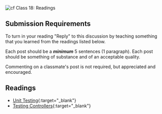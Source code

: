 ![cf](http://i.imgur.com/7v5ASc8.png) Class 18: Readings

## Submission Requirements

To turn in your reading "Reply" to this discussion by teaching something that you learned from the 
readings listed below.

Each post should be a ***minimum*** 5 sentences (1 paragraph). Each post should be something of substance and 
of an acceptable quality. 

Commenting on a classmate's post is not required, but appreciated and encouraged.
## Readings

- [Unit Testing](https://docs.microsoft.com/en-us/aspnet/mvc/overview/older-versions-1/unit-testing/creating-unit-tests-for-asp-net-mvc-applications-cs){:target="_blank"} 
- [Testing Controllers](https://docs.microsoft.com/en-us/aspnet/core/mvc/controllers/testing?view=aspnetcore-2.1){:target="_blank"} 
